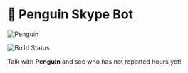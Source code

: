 🐧 Penguin Skype Bot
====================
![Penguin](https://uitraining.zemoga.com/penguin-report/images/penguin-icon.png)

![Build Status](http://jenkins.zemoga.com/jenkins/buildStatus/icon?job=zemoga-training/penguin/penguin-bot-ci)

Talk with **Penguin** and see who has not reported hours yet!
